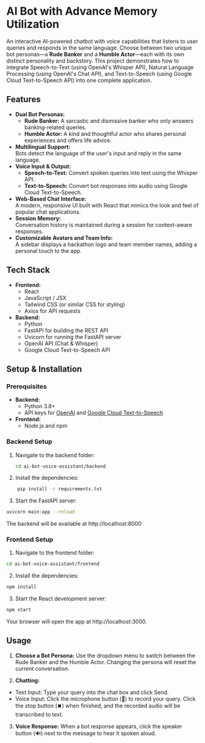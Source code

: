 # AI Bot with Advance Memory Utilization

An interactive AI-powered chatbot with voice capabilities that listens to user queries and responds in the same language. Choose between two unique bot personas—a **Rude Banker** and a **Humble Actor**—each with its own distinct personality and backstory. This project demonstrates how to integrate Speech-to-Text (using OpenAI's Whisper API), Natural Language Processing (using OpenAI's Chat API), and Text-to-Speech (using Google Cloud Text-to-Speech API) into one complete application.

## Features

- **Dual Bot Personas:**  
  - **Rude Banker:** A sarcastic and dismissive banker who only answers banking-related queries.
  - **Humble Actor:** A kind and thoughtful actor who shares personal experiences and offers life advice.
- **Multilingual Support:**  
  Bots detect the language of the user's input and reply in the same language.
- **Voice Input & Output:**  
  - **Speech-to-Text:** Convert spoken queries into text using the Whisper API.
  - **Text-to-Speech:** Convert bot responses into audio using Google Cloud Text-to-Speech.
- **Web-Based Chat Interface:**  
  A modern, responsive UI built with React that mimics the look and feel of popular chat applications.
- **Session Memory:**  
  Conversation history is maintained during a session for context-aware responses.
- **Customizable Avatars and Team Info:**  
  A sidebar displays a hackathon logo and team member names, adding a personal touch to the app.

## Tech Stack

- **Frontend:**  
  - React
  - JavaScript / JSX
  - Tailwind CSS (or similar CSS for styling)
  - Axios for API requests
- **Backend:**  
  - Python
  - FastAPI for building the REST API
  - Uvicorn for running the FastAPI server
  - OpenAI API (Chat & Whisper)
  - Google Cloud Text-to-Speech API


## Setup & Installation

### Prerequisites

- **Backend:**
  - Python 3.8+
  - API keys for [OpenAI](https://openai.com/) and [Google Cloud Text-to-Speech](https://cloud.google.com/text-to-speech)
- **Frontend:**
  - Node.js and npm

### Backend Setup

1. Navigate to the backend folder:
   ```bash
   cd ai-bot-voice-assistant/backend

2. Install the dependencies:
```bash
    pip install -r requirements.txt
```
3. Start the FastAPI server:
```bash
uvicorn main:app --reload
```
The backend will be available at http://localhost:8000

### Frontend Setup
1. Navigate to the frontend folder:
```bash
cd ai-bot-voice-assistant/frontend
```
2. Install the dependencies:
```bash
npm install
```
3. Start the React development server:
```bash
npm start
```
Your browser will open the app at http://localhost:3000.

## Usage
1. **Choose a Bot Persona:**
Use the dropdown menu to switch between the Rude Banker and the Humble Actor. Changing the persona will reset the current conversation.

2. **Chatting:**
 - Text Input: Type your query into the chat box and click Send.
 - Voice Input: Click the microphone button (🎤) to record your query. Click the stop button (⏹️) when finished, and the recorded audio will be transcribed to text.
   
3. **Voice Response:**
When a bot response appears, click the speaker button (🔊) next to the message to hear it spoken aloud.
